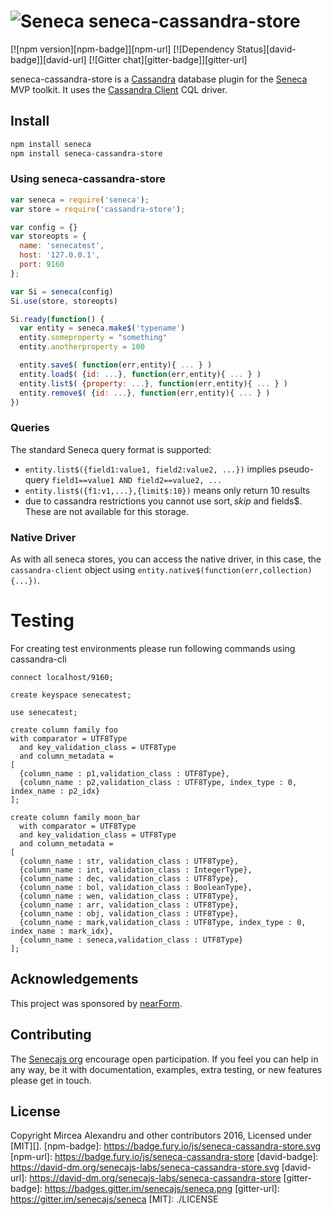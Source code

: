 ![Seneca](http://senecajs.org/files/assets/seneca-logo.png)
seneca-cassandra-store
================
[![npm version][npm-badge]][npm-url]
[![Dependency Status][david-badge]][david-url]
[![Gitter chat][gitter-badge]][gitter-url]

seneca-cassandra-store is a [Cassandra][cassandra] database plugin for the [Seneca][seneca] MVP toolkit. It uses the [Cassandra Client][cassandra-client] CQL driver.

## Install

```sh
npm install seneca
npm install seneca-cassandra-store
```

### Using seneca-cassandra-store

```JavaScript
var seneca = require('seneca');
var store = require('cassandra-store');

var config = {}
var storeopts = {
  name: 'senecatest',
  host: '127.0.0.1',
  port: 9160
};

var Si = seneca(config)
Si.use(store, storeopts)

Si.ready(function() {
  var entity = seneca.make$('typename')
  entity.someproperty = "something"
  entity.anotherproperty = 100

  entity.save$( function(err,entity){ ... } )
  entity.load$( {id: ...}, function(err,entity){ ... } )
  entity.list$( {property: ...}, function(err,entity){ ... } )
  entity.remove$( {id: ...}, function(err,entity){ ... } )
})
```

[seneca]: http://senecajs.org/
[cassandra]: http://cassandra.apache.org/
[cassandra-client]: https://github.com/racker/node-cassandra-client


### Queries

The standard Seneca query format is supported:

   * `entity.list$({field1:value1, field2:value2, ...})` implies pseudo-query `field1==value1 AND field2==value2, ...`
   * `entity.list$({f1:v1,...},{limit$:10})` means only return 10 results
   * due to cassandra restrictions you cannot use sort$, skip$ and fields$. These are not available for this storage.


### Native Driver

As with all seneca stores, you can access the native driver, in this case, the `cassandra-client` object using `entity.native$(function(err,collection){...})`.


Testing
=======
For creating test environments please run following commands using cassandra-cli

    connect localhost/9160;

    create keyspace senecatest;

    use senecatest;

    create column family foo
    with comparator = UTF8Type
      and key_validation_class = UTF8Type
      and column_metadata =
    [
      {column_name : p1,validation_class : UTF8Type},
      {column_name : p2,validation_class : UTF8Type, index_type : 0, index_name : p2_idx}
    ];

    create column family moon_bar
      with comparator = UTF8Type
      and key_validation_class = UTF8Type
      and column_metadata =
    [
      {column_name : str, validation_class : UTF8Type},
      {column_name : int, validation_class : IntegerType},
      {column_name : dec, validation_class : UTF8Type},
      {column_name : bol, validation_class : BooleanType},
      {column_name : wen, validation_class : UTF8Type},
      {column_name : arr, validation_class : UTF8Type},
      {column_name : obj, validation_class : UTF8Type},
      {column_name : mark,validation_class : UTF8Type, index_type : 0, index_name : mark_idx},
      {column_name : seneca,validation_class : UTF8Type}
    ];


Acknowledgements
----------------

This project was sponsored by [nearForm](http://nearform.com).

## Contributing
The [Senecajs org](https://github.com/senecajs/) encourage open participation. If you feel you can help in any way, be it with
documentation, examples, extra testing, or new features please get in touch.

## License
Copyright Mircea Alexandru and other contributors 2016, Licensed under [MIT][].
[npm-badge]: https://badge.fury.io/js/seneca-cassandra-store.svg
[npm-url]: https://badge.fury.io/js/seneca-cassandra-store
[david-badge]: https://david-dm.org/senecajs-labs/seneca-cassandra-store.svg
[david-url]: https://david-dm.org/senecajs-labs/seneca-cassandra-store
[gitter-badge]: https://badges.gitter.im/senecajs/seneca.png
[gitter-url]: https://gitter.im/senecajs/seneca
[MIT]: ./LICENSE

